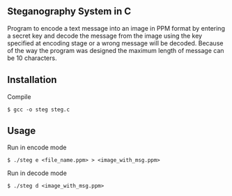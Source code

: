 ## Steganography System in C
Program to encode a text message into an image in PPM format by entering a secret key and decode the message from the image using the key specified at encoding stage or a wrong message will be decoded.
Because of the way the program was designed the maximum length of message can be 10 characters.

## Installation
Compile
```shell
$ gcc -o steg steg.c
```

## Usage
Run in encode mode
```shell
$ ./steg e <file_name.ppm> > <image_with_msg.ppm>
```

Run in decode mode
```shell
$ ./steg d <image_with_msg.ppm>
```

